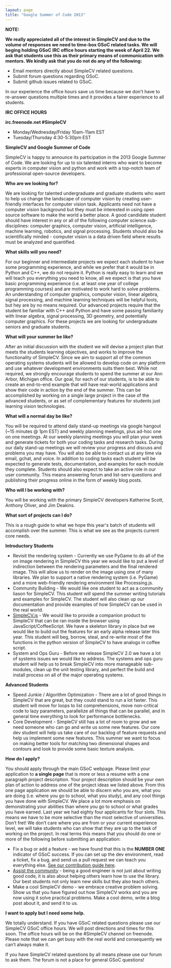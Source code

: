 ```yaml
---
layout: page
title: "Google Summer of Code 2013"
---
```


**NOTE:**

**We really appreciated all of the interest in SimpleCV and due to the volume of responses we need to time-box GSoC related tasks. We will beging holding GSoC IRC office hours starting the week of April 22. We ask that students use this as their primary means of communication with mentors. We kindly ask that you do not do any of the following:**

- Email mentors directly about SimpleCV related questions.
- Submit forum questions regarding GSoC.
- Submit github issues related to GSoC.

In our experience the office hours save us time because we don't have to re-answer questions multiple times and it provides a fairer experience to all students.

**IRC OFFICE HOURS**

**irc.freenode.net #SimpleCV**

- Monday/Wednesday/Friday 10am-11am EST
- Tuesday/Thursday 4:30-5:30pm EST

**SimpleCV and Google Summer of Code**

SimpleCV is happy to announce its participation in the 2013 Google Summer of Code. We are looking for up to six talented interns who want to become experts in computer vision and python and work with a top-notch team of professional open-source developers.


**Who are we looking for?**

We are looking for talented undergraduate and graduate students who want to help us change the landscape of computer vision by creating user-friendly interfaces for computer vision task. Applicants need not have a computer vision background but they must be interested in using open source software to make the world a better place. A good candidate student should have interest in any or all of the following computer science sub-disciplines: computer graphics, computer vision, artificial intelligence, machine learning, robotics, and signal processing. Students should also be scientifically minded - computer vision is a data driven field where results must be analyzed and quantified.


**What skills will you need?**

For our beginner and intermediate projects we expect each student to have some programming experience, and while we prefer that it would be in Python and C++, we do not require it. Python is really easy to learn and we will teach you everything you need to know, all we expect is that you have basic programming experience (i.e. at least one year of college programming courses) and are motivated to work hard to solve problems. An understanding of computer graphics, computer vision, linear algebra, signal processing, and machine learning techniques will be helpful tools, but hey are by no means required.
Our advanced projects  require that the student be familiar with C++ and Python and have some passing familiarity with linear algebra, signal processing, 3D geometry, and potentially computer graphics. For these projects we are looking for undergraduate seniors and graduate students.


**What will your summer be like?**

After an initial discussion with the student we will devise a project plan that meets the students learning objectives, and works to improve the functionality of SimpleCV. Since we aim to support all of the common operating systems students will be allowed to develop code on any platform and use whatever development environments suits them best. While not required, we strongly encourage students to spend the summer at our Ann Arbor, Michigan office.  Our goal, for each of our students, is to be able to create an end-to-end example that will have real-world applications and show their code in action by the end of the summer. This can be accomplished by working on a single large project in the case of the advanced students, or as set of complementary features for students just learning vision technologies.


**What will a normal day be like?**

You will be required to attend daily stand-up meetings via google hangout (~15 minutes @ 1pm EST)  and weekly planning meetings, plus ad-hoc one on one meetings.  At our weekly planning meetings you will plan your week and generate tickets for both your coding tasks and research tasks. During our daily stand-up meetings we will review your progress and discuss and problems you may have. You will also be able to contact us at any time via email, gchat, and voice. In addition to coding tasks each student will be expected to generate tests, documentation, and examples for each module they complete. Students should also expect to take an active role in our user community. This means answering forum and list-serv questions and publishing their progress online in the form of weekly blog posts.


**Who will I be working with?**

You will be working with the primary SimpleCV developers Katherine Scott, Anthony Oliver, and Jim Deakins.


**What sort of projects can I do?**

This is a rough guide to what we hope this year's batch of students will accomplish over the summer. This is what we see as the projects current core needs.


**Introductory Students**

- Revisit the rendering system - Currently we use PyGame to do all of the on image rendering in SimpleCV this year we would like to put a level of indirection between the rendering parameters and the final rendered image. This will allow us to render on the image using one of many libraries. We plan to support a native rendering system (i.e. PyGame) and a more web-friendly rendering environment like Processing.js.
- Community Building - We would like one student to act as a community liason for SimpleCV. This student will spend the summer writing tutorials and examples for SimpleCV. The student will also clean up our documentation and provide examples of how SimpleCV can be used in the real world.
- [SimpleCV.js](http://demo.simplecv.org/) - We would like to provide a companion product to SimpleCV that can be ran inside the browser using JavaScript/CoffeeScript. We have a skeleton library in place but we would like to build out the features for an early alpha release later this year. This student will beg, borrow, steal, and re-write most of the functions in the python version of SimpleCV to have analogs in coffee script.
- System and Ops Guru - Before we release SimpleCV 2.0 we have a lot of systems issues we would like to address. The systems and ops guru student will help us to break SimpleCV into more manageable sub-modules, clean up the unit testing library, and perfect the build and install process on all of the major operating systems.


**Advanced Students**

- Speed Junkie / Algorithm Optimization - There are a lot of good things in SimpleCV that are great, but they could stand to run a lot faster. This student will move for loops to list comprehensions, move non-critical code to lazy parameters, parallelize all things that can be parallel, and in general time everything to look for performance bottlenecks.
- Core Development - SimpleCV still has a lot of room to grow and we need someone who can go and write us some new features. Our core dev student will help us take care of our backlog of feature requests and help us implement some new features. This summer we want to focus on making better tools for matching two dimensional shapes and contours and look to provide some basic texture analysis.


**How do I apply?**

You should apply through the main GSoC webpage. Please limit your application to **a single page** that is more or less a resume with a one paragraph project description. Your project description should be your own plan of action to address one of the project ideas we listed above. From this one page application we should be able to discern who you are, what you are doing (i.e. where you go to school, what you study), and any cool things you have done with SimpleCV. We place a lot more emphasis on demonstrating your abilities than where you go to school or what grades you have earned.
Last year we had eighty four applicants for four slots. This means we have to be more selective than the most selective of universities. Don’t fret! We don’t care where you are from or your current experience level, we will take students who can show that they are up to the task of working on the project. In real terms this means that you should do one or more of the following before submitting an application:

- Fix a bug or add a feature - we have found that this is the **NUMBER ONE** indicator of GSoC success. If you can set up the dev environment, read  a ticket, fix a bug, and send us a pull request we can teach you everything else. [See our contribution guide here](https://github.com/ingenuitas/SimpleCV).
- [Assist the community](http://help.simplecv.org/questions/) - being a good engineer is not just about writing good code, it is also about helping others learn how to use the library. Our best students not only learn new skills but they also teach others.
- Make a cool SimpleCV demo - we embrace creative problem solving. Show us that you have figured out how SimpleCV works and you are now using it solve practical problems. Make a cool demo, write a blog post about it, and send it to us.


**I want to apply but I need some help.**

We totally understand. If you have GSoC related questions please use our SimpleCV GSoC office hours. We will post directions and times for this soon. The office hours will be on the #SimpleCV channel on freenode. Please note that we can get busy with the real world and consequently we can’t always make it.


If you have SimpleCV related questions by all means please use our forum to ask them. The forum is not a place for general GSoC questions!
